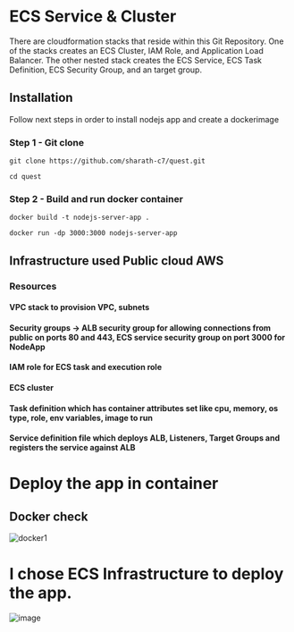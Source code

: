 # ECS Service & Cluster

There are cloudformation stacks that reside within this Git Repository. One of the stacks creates an ECS Cluster, IAM Role, and Application Load Balancer. The other nested stack creates the ECS Service, ECS Task Definition, ECS Security Group, and an target group.

## Installation

Follow next steps in order to install nodejs app and create a dockerimage

### Step 1 - Git clone 

```
git clone https://github.com/sharath-c7/quest.git
```

```
cd quest
```

### Step 2 - Build and run docker container

```
docker build -t nodejs-server-app .
```

```
docker run -dp 3000:3000 nodejs-server-app
```

## Infrastructure used Public cloud AWS
### Resources
#### VPC stack to provision VPC, subnets
#### Security groups -> ALB security group for allowing connections from public on ports 80 and 443, ECS service security group on port 3000 for NodeApp
#### IAM role for ECS task and execution role
#### ECS cluster
#### Task definition which has container attributes set like cpu, memory, os type, role, env variables, image to run
#### Service definition file which deploys ALB, Listeners, Target Groups and registers the service against ALB

# Deploy the app in container
## Docker check
![docker1](https://github.com/user-attachments/assets/a90533e6-051d-4b76-8106-6f895ad31413)

# I chose ECS Infrastructure to deploy the app.
![image](https://github.com/user-attachments/assets/638c1d03-007e-46dd-9fc4-8bbbe9689773)
